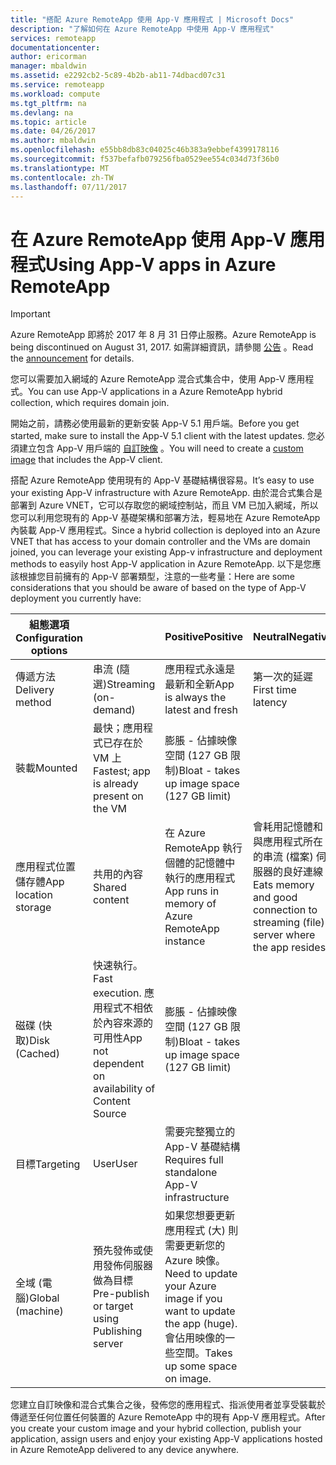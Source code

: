```yaml
---
title: "搭配 Azure RemoteApp 使用 App-V 應用程式 | Microsoft Docs"
description: "了解如何在 Azure RemoteApp 中使用 App-V 應用程式"
services: remoteapp
documentationcenter: 
author: ericorman
manager: mbaldwin
ms.assetid: e2292cb2-5c89-4b2b-ab11-74dbacd07c31
ms.service: remoteapp
ms.workload: compute
ms.tgt_pltfrm: na
ms.devlang: na
ms.topic: article
ms.date: 04/26/2017
ms.author: mbaldwin
ms.openlocfilehash: e55bb8db83c04025c46b383a9ebbef4399178116
ms.sourcegitcommit: f537befafb079256fba0529ee554c034d73f36b0
ms.translationtype: MT
ms.contentlocale: zh-TW
ms.lasthandoff: 07/11/2017
---
```

# <a name="using-app-v-apps-in-azure-remoteapp"></a><span data-ttu-id="e2558-103">在 Azure RemoteApp 使用 App-V 應用程式</span><span class="sxs-lookup"><span data-stu-id="e2558-103">Using App-V apps in Azure RemoteApp</span></span>
> [!IMPORTANT]
> <span data-ttu-id="e2558-104">Azure RemoteApp 即將於 2017 年 8 月 31 日停止服務。</span><span class="sxs-lookup"><span data-stu-id="e2558-104">Azure RemoteApp is being discontinued on August 31, 2017.</span></span> <span data-ttu-id="e2558-105">如需詳細資訊，請參閱 [公告](https://go.microsoft.com/fwlink/?linkid=821148) 。</span><span class="sxs-lookup"><span data-stu-id="e2558-105">Read the [announcement](https://go.microsoft.com/fwlink/?linkid=821148) for details.</span></span>
> 
> 

<span data-ttu-id="e2558-106">您可以需要加入網域的 Azure RemoteApp 混合式集合中，使用 App-V 應用程式。</span><span class="sxs-lookup"><span data-stu-id="e2558-106">You can use App-V applications in a Azure RemoteApp hybrid collection, which requires domain join.</span></span>

<span data-ttu-id="e2558-107">開始之前，請務必使用最新的更新安裝 App-V 5.1 用戶端。</span><span class="sxs-lookup"><span data-stu-id="e2558-107">Before you get started, make sure to install the App-V 5.1 client with the latest updates.</span></span> <span data-ttu-id="e2558-108">您必須建立包含 App-V 用戶端的 [自訂映像](remoteapp-create-custom-image.md) 。</span><span class="sxs-lookup"><span data-stu-id="e2558-108">You will need to create a [custom image](remoteapp-create-custom-image.md) that includes the App-V client.</span></span>  

<span data-ttu-id="e2558-109">搭配 Azure RemoteApp 使用現有的 App-V 基礎結構很容易。</span><span class="sxs-lookup"><span data-stu-id="e2558-109">It’s easy to use your existing App-V infrastructure with Azure RemoteApp.</span></span> <span data-ttu-id="e2558-110">由於混合式集合是部署到 Azure VNET，它可以存取您的網域控制站，而且 VM 已加入網域，所以您可以利用您現有的 App-V 基礎架構和部署方法，輕易地在 Azure RemoteApp 內裝載 App-V 應用程式。</span><span class="sxs-lookup"><span data-stu-id="e2558-110">Since a hybrid collection is deployed into an Azure VNET that has access to your domain controller and the VMs are domain joined, you can leverage your existing App-v infrastructure and deployment methods to easyily host App-V application in Azure RemoteApp.</span></span> <span data-ttu-id="e2558-111">以下是您應該根據您目前擁有的 App-V 部署類型，注意的一些考量：</span><span class="sxs-lookup"><span data-stu-id="e2558-111">Here are some considerations that you should be aware of based on the type of App-V deployment you currently have:</span></span>

| <span data-ttu-id="e2558-112">組態選項</span><span class="sxs-lookup"><span data-stu-id="e2558-112">Configuration options</span></span> |  | <span data-ttu-id="e2558-113">Positive</span><span class="sxs-lookup"><span data-stu-id="e2558-113">Positive</span></span> | <span data-ttu-id="e2558-114">Neutral</span><span class="sxs-lookup"><span data-stu-id="e2558-114">Negative</span></span> |
| --- | --- | --- | --- |
| <span data-ttu-id="e2558-115">傳遞方法</span><span class="sxs-lookup"><span data-stu-id="e2558-115">Delivery method</span></span> |<span data-ttu-id="e2558-116">串流 (隨選)</span><span class="sxs-lookup"><span data-stu-id="e2558-116">Streaming (on-demand)</span></span> |<span data-ttu-id="e2558-117">應用程式永遠是最新和全新</span><span class="sxs-lookup"><span data-stu-id="e2558-117">App is always the latest and fresh</span></span> |<span data-ttu-id="e2558-118">第一次的延遲</span><span class="sxs-lookup"><span data-stu-id="e2558-118">First time latency</span></span> |
| <span data-ttu-id="e2558-119">裝載</span><span class="sxs-lookup"><span data-stu-id="e2558-119">Mounted</span></span> |<span data-ttu-id="e2558-120">最快；應用程式已存在於 VM 上</span><span class="sxs-lookup"><span data-stu-id="e2558-120">Fastest; app is already present on the VM</span></span> |<span data-ttu-id="e2558-121">膨脹 - 佔據映像空間 (127 GB 限制)</span><span class="sxs-lookup"><span data-stu-id="e2558-121">Bloat - takes up image space (127 GB limit)</span></span> | |
| <span data-ttu-id="e2558-122">應用程式位置儲存體</span><span class="sxs-lookup"><span data-stu-id="e2558-122">App location storage</span></span> |<span data-ttu-id="e2558-123">共用的內容</span><span class="sxs-lookup"><span data-stu-id="e2558-123">Shared content</span></span> |<span data-ttu-id="e2558-124">在 Azure RemoteApp 執行個體的記憶體中執行的應用程式</span><span class="sxs-lookup"><span data-stu-id="e2558-124">App runs in memory of Azure RemoteApp instance</span></span> |<span data-ttu-id="e2558-125">會耗用記憶體和與應用程式所在的串流 (檔案) 伺服器的良好連線</span><span class="sxs-lookup"><span data-stu-id="e2558-125">Eats memory and good connection to streaming (file) server where the app resides</span></span> |
| <span data-ttu-id="e2558-126">磁碟 (快取)</span><span class="sxs-lookup"><span data-stu-id="e2558-126">Disk (Cached)</span></span> |<span data-ttu-id="e2558-127">快速執行。</span><span class="sxs-lookup"><span data-stu-id="e2558-127">Fast execution.</span></span> <span data-ttu-id="e2558-128">應用程式不相依於內容來源的可用性</span><span class="sxs-lookup"><span data-stu-id="e2558-128">App not dependent on availability of Content Source</span></span> |<span data-ttu-id="e2558-129">膨脹 - 佔據映像空間 (127 GB 限制)</span><span class="sxs-lookup"><span data-stu-id="e2558-129">Bloat - takes up image space (127 GB limit)</span></span> | |
| <span data-ttu-id="e2558-130">目標</span><span class="sxs-lookup"><span data-stu-id="e2558-130">Targeting</span></span> |<span data-ttu-id="e2558-131">User</span><span class="sxs-lookup"><span data-stu-id="e2558-131">User</span></span> |<span data-ttu-id="e2558-132">需要完整獨立的 App-V 基礎結構</span><span class="sxs-lookup"><span data-stu-id="e2558-132">Requires full standalone App-V infrastructure</span></span> | |
| <span data-ttu-id="e2558-133">全域 (電腦)</span><span class="sxs-lookup"><span data-stu-id="e2558-133">Global (machine)</span></span> |<span data-ttu-id="e2558-134">預先發佈或使用發佈伺服器做為目標</span><span class="sxs-lookup"><span data-stu-id="e2558-134">Pre-publish or target using Publishing server</span></span> |<span data-ttu-id="e2558-135">如果您想要更新應用程式 (大) 則需要更新您的 Azure 映像。</span><span class="sxs-lookup"><span data-stu-id="e2558-135">Need to update your Azure image if you want to update the app (huge).</span></span> <span data-ttu-id="e2558-136">會佔用映像的一些空間。</span><span class="sxs-lookup"><span data-stu-id="e2558-136">Takes up some space on image.</span></span> | |

 <span data-ttu-id="e2558-137">您建立自訂映像和混合式集合之後，發佈您的應用程式、指派使用者並享受裝載於傳遞至任何位置任何裝置的 Azure RemoteApp 中的現有 App-V 應用程式。</span><span class="sxs-lookup"><span data-stu-id="e2558-137">After you create your custom image and your hybrid collection, publish your application, assign users and enjoy your existing App-V applications hosted in Azure RemoteApp delivered to any device anywhere.</span></span>

